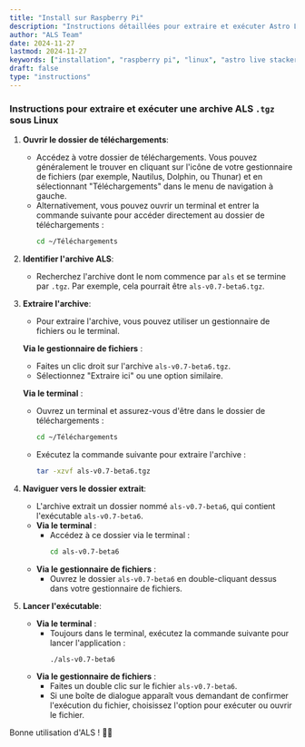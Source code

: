 ```yaml
---
title: "Install sur Raspberry Pi"
description: "Instructions détaillées pour extraire et exécuter Astro Live Stacker (ALS) sur un Raspberry Pi sous Linux."
author: "ALS Team"
date: 2024-11-27
lastmod: 2024-11-27
keywords: ["installation", "raspberry pi", "linux", "astro live stacker", "guide"]
draft: false
type: "instructions"
---
```



<div class="content-wrapper">
  <!-- markdown content start -->

### Instructions pour extraire et exécuter une archive ALS `.tgz` sous Linux

1. **Ouvrir le dossier de téléchargements**:
   - Accédez à votre dossier de téléchargements. Vous pouvez généralement le trouver en cliquant sur l'icône de votre gestionnaire de fichiers (par exemple, Nautilus, Dolphin, ou Thunar) et en sélectionnant "Téléchargements" dans le menu de navigation à gauche.
   - Alternativement, vous pouvez ouvrir un terminal et entrer la commande suivante pour accéder directement au dossier de téléchargements :
     ```bash
     cd ~/Téléchargements
     ```

2. **Identifier l'archive ALS**:
   - Recherchez l'archive dont le nom commence par `als` et se termine par `.tgz`. Par exemple, cela pourrait être `als-v0.7-beta6.tgz`.

3. **Extraire l'archive**:
   - Pour extraire l'archive, vous pouvez utiliser un gestionnaire de fichiers ou le terminal.
   
   **Via le gestionnaire de fichiers** :
     - Faites un clic droit sur l'archive `als-v0.7-beta6.tgz`.
     - Sélectionnez "Extraire ici" ou une option similaire.
   
   **Via le terminal** :
     - Ouvrez un terminal et assurez-vous d'être dans le dossier de téléchargements :
       ```bash
       cd ~/Téléchargements
       ```
     - Exécutez la commande suivante pour extraire l'archive :
       ```bash
       tar -xzvf als-v0.7-beta6.tgz
       ```

4. **Naviguer vers le dossier extrait**:
   - L'archive extrait un dossier nommé `als-v0.7-beta6`, qui contient l'exécutable `als-v0.7-beta6`.
   - **Via le terminal** :
     - Accédez à ce dossier via le terminal :
       ```bash
       cd als-v0.7-beta6
       ```
   - **Via le gestionnaire de fichiers** :
     - Ouvrez le dossier `als-v0.7-beta6` en double-cliquant dessus dans votre gestionnaire de fichiers.

5. **Lancer l'exécutable**:
   - **Via le terminal** :
     - Toujours dans le terminal, exécutez la commande suivante pour lancer l'application :
       ```bash
       ./als-v0.7-beta6
       ```
   - **Via le gestionnaire de fichiers** :
     - Faites un double clic sur le fichier `als-v0.7-beta6`.
     - Si une boîte de dialogue apparaît vous demandant de confirmer l'exécution du fichier, choisissez l'option pour exécuter ou ouvrir le fichier.

Bonne utilisation d'ALS ! 🚀✨

  <!-- markdown content end -->
</div>
